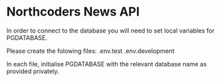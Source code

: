 # Northcoders News API


In order to connect to the database you will need to set local variables for PGDATABASE.

Please create the folowing files:
.env.test
.env.development

In each file, initialise PGDATABASE with the relevant database name as provided privately.